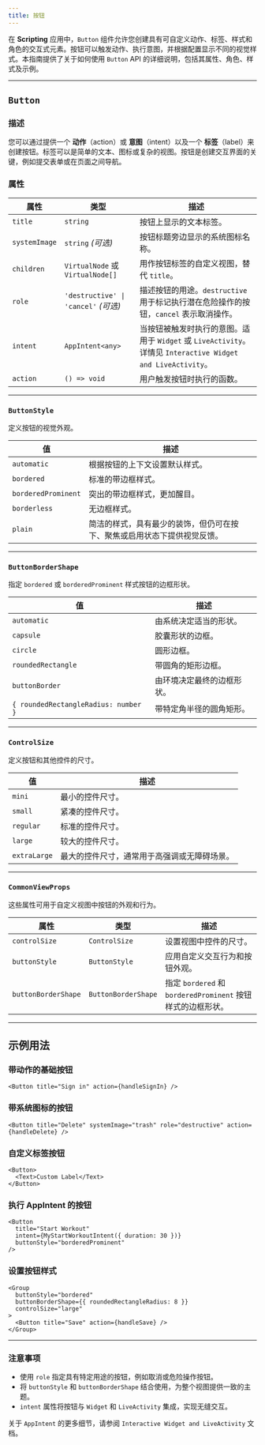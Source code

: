 ```yaml
---
title: 按钮
---
```

在 **Scripting** 应用中，`Button` 组件允许您创建具有可自定义动作、标签、样式和角色的交互式元素。按钮可以触发动作、执行意图，并根据配置显示不同的视觉样式。本指南提供了关于如何使用 `Button` API 的详细说明，包括其属性、角色、样式及示例。

---

## `Button`

### 描述
您可以通过提供一个 **动作**（action）或 **意图**（intent）以及一个 **标签**（label）来创建按钮。标签可以是简单的文本、图标或复杂的视图。按钮是创建交互界面的关键，例如提交表单或在页面之间导航。

### 属性
| **属性**            | **类型**                                                                                        | **描述**                                                                                                           |
|----------------------|------------------------------------------------------------------------------------------------|-------------------------------------------------------------------------------------------------------------------|
| `title`             | `string`                                                                                       | 按钮上显示的文本标签。                                                                                             |
| `systemImage`       | `string` *(可选)*                                                                              | 按钮标题旁边显示的系统图标名称。                                                                                   |
| `children`          | `VirtualNode` 或 `VirtualNode[]`                                                               | 用作按钮标签的自定义视图，替代 `title`。                                                                           |
| `role`              | `'destructive' \| 'cancel'` *(可选)*                                                            | 描述按钮的用途。`destructive` 用于标记执行潜在危险操作的按钮，`cancel` 表示取消操作。                                 |
| `intent`            | `AppIntent<any>`                                                                               | 当按钮被触发时执行的意图。适用于 `Widget` 或 `LiveActivity`。详情见 `Interactive Widget and LiveActivity`。         |
| `action`            | `() => void`                                                                                   | 用户触发按钮时执行的函数。                                                                                         |

---

### `ButtonStyle`
定义按钮的视觉外观。

| **值**                  | **描述**                                                                                   |
|-------------------------|-------------------------------------------------------------------------------------------|
| `automatic`            | 根据按钮的上下文设置默认样式。                                                              |
| `bordered`             | 标准的带边框样式。                                                                          |
| `borderedProminent`    | 突出的带边框样式，更加醒目。                                                                |
| `borderless`           | 无边框样式。                                                                                |
| `plain`                | 简洁的样式，具有最少的装饰，但仍可在按下、聚焦或启用状态下提供视觉反馈。                     |

---

### `ButtonBorderShape`
指定 `bordered` 或 `borderedProminent` 样式按钮的边框形状。

| **值**                          | **描述**                                                                                  |
|---------------------------------|------------------------------------------------------------------------------------------|
| `automatic`                     | 由系统决定适当的形状。                                                                     |
| `capsule`                       | 胶囊形状的边框。                                                                          |
| `circle`                        | 圆形边框。                                                                                |
| `roundedRectangle`              | 带圆角的矩形边框。                                                                        |
| `buttonBorder`                  | 由环境决定最终的边框形状。                                                                |
| `{ roundedRectangleRadius: number }` | 带特定角半径的圆角矩形。                                                              |

---

### `ControlSize`
定义按钮和其他控件的尺寸。

| **值**        | **描述**                                                                                        |
|---------------|------------------------------------------------------------------------------------------------|
| `mini`        | 最小的控件尺寸。                                                                               |
| `small`       | 紧凑的控件尺寸。                                                                               |
| `regular`     | 标准的控件尺寸。                                                                               |
| `large`       | 较大的控件尺寸。                                                                               |
| `extraLarge`  | 最大的控件尺寸，通常用于高强调或无障碍场景。                                                    |

---

### `CommonViewProps`
这些属性可用于自定义视图中按钮的外观和行为。

| **属性**             | **类型**                  | **描述**                                                                                                   |
|-----------------------|--------------------------|-----------------------------------------------------------------------------------------------------------|
| `controlSize`        | `ControlSize`            | 设置视图中控件的尺寸。                                                                                    |
| `buttonStyle`        | `ButtonStyle`            | 应用自定义交互行为和按钮外观。                                                                            |
| `buttonBorderShape`  | `ButtonBorderShape`      | 指定 `bordered` 和 `borderedProminent` 按钮样式的边框形状。                                               |

---

## 示例用法

### 带动作的基础按钮
```tsx
<Button title="Sign in" action={handleSignIn} />
```

### 带系统图标的按钮
```tsx
<Button title="Delete" systemImage="trash" role="destructive" action={handleDelete} />
```

### 自定义标签按钮
```tsx
<Button>
  <Text>Custom Label</Text>
</Button>
```

### 执行 AppIntent 的按钮
```tsx
<Button
  title="Start Workout"
  intent={MyStartWorkoutIntent({ duration: 30 })}
  buttonStyle="borderedProminent"
/>
```

### 设置按钮样式
```tsx
<Group
  buttonStyle="bordered"
  buttonBorderShape={{ roundedRectangleRadius: 8 }}
  controlSize="large"
>
  <Button title="Save" action={handleSave} />
</Group>
```

---

### 注意事项
- 使用 `role` 指定具有特定用途的按钮，例如取消或危险操作按钮。
- 将 `buttonStyle` 和 `buttonBorderShape` 结合使用，为整个视图提供一致的主题。
- `intent` 属性将按钮与 `Widget` 和 `LiveActivity` 集成，实现无缝交互。

关于 `AppIntent` 的更多细节，请参阅 `Interactive Widget and LiveActivity` 文档。